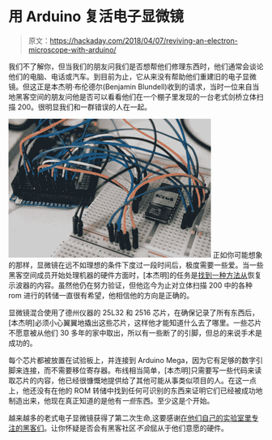 # 用 Arduino 复活电子显微镜

> 原文：<https://hackaday.com/2018/04/07/reviving-an-electron-microscope-with-arduino/>

我们不了解你，但当我们的朋友问我们是否想帮他们修理东西时，他们通常会谈论他们的电脑、电话或汽车。到目前为止，它从来没有帮助他们重建旧的电子显微镜。但这正是本杰明·布伦德尔(Benjamin Blundell)收到的请求，当时一位来自当地黑客空间的朋友问他是否可以看看他们在一个棚子里发现的一台老式剑桥立体扫描 200。很明显我们和一群错误的人在一起。

[![](img/ee8ad42c0b6c8060847bcac7ac50a327.png)](https://hackaday.com/wp-content/uploads/2018/04/stereoscan_detail.jpg) 正如你可能想象的那样，显微镜在远不如理想的条件下度过一段时间后，极度需要一些爱。当一些黑客空间成员开始处理机器的硬件方面时，[本杰明]的任务是[找到一种方法从](https://benjamin.computer/posts/2018-04-05-rom-reading.html)恢复示波器的内容。虽然他仍在努力验证，但他迄今为止对立体扫描 200 中的各种 rom 进行的转储一直很有希望，他相信他的方向是正确的。

显微镜混合使用了德州仪器的 25L32 和 2516 芯片，在确保记录了所有东西后，[本杰明]必须小心翼翼地撬出这些芯片，这样他才能知道什么去了哪里。一些芯片不愿意被从他们 30 多年的家中取出，所以有一些断了的引脚，但总的来说手术是成功的。

每个芯片都被放置在试验板上，并连接到 Arduino Mega，因为它有足够的数字引脚来连接，而不需要移位寄存器。布线相当简单，[本杰明]只需要写一些代码来读取芯片的内容，他已经很慷慨地提供给了其他可能从事类似项目的人。在这一点上，他还没有在他的 ROM 转储中找到任何可识别的东西来证明它们已经被成功地制造出来，他现在真正知道的是他有*一些*东西。至少这是个开始。

越来越多的老式电子显微镜获得了第二次生命,这要感谢[在他们自己的实验室里专注的黑客们](https://hackaday.com/2017/06/11/scanning-electron-microscope-adds-to-already-impressive-garage-lab/)。让你怀疑是否会有黑客社区*不会*屈从于他们意愿的硬件。